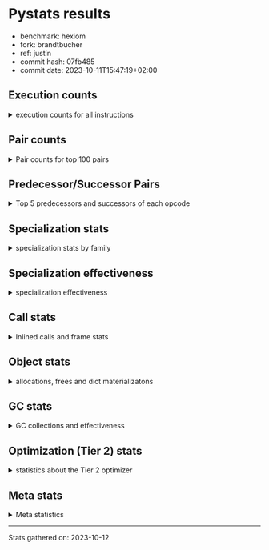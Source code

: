 
# Pystats results

- benchmark: hexiom
- fork: brandtbucher
- ref: justin
- commit hash: 07fb485
- commit date: 2023-10-11T15:47:19+02:00

## Execution counts

<details>
<summary> execution counts for all instructions </summary>

|Name | Count | Self | Cumulative | Miss ratio | 
|---|---:|---:|---:|---:|
| LOAD_FAST | 73,226,520 | 13.4% | 13.4% |  |
| RESUME_CHECK | 45,332,640 | 8.3% | 21.7% |  |
| ENTER_EXECUTOR | 42,022,160 | 7.7% | 29.4% |  |
| LOAD_CONST | 36,967,800 | 6.8% | 36.2% |  |
| POP_TOP | 29,500,260 | 5.4% | 41.6% |  |
| INTERPRETER_EXIT | 28,724,520 | 5.3% | 46.9% |  |
| YIELD_VALUE | 27,287,340 | 5.0% | 51.9% |  |
| BINARY_SUBSCR_LIST_INT | 26,242,560 | 4.8% | 56.7% |  |
| STORE_FAST | 24,332,760 | 4.5% | 61.2% |  |
| LOAD_ATTR_INSTANCE_VALUE | 24,322,560 | 4.5% | 65.6% |  |
| COMPARE_OP_INT | 18,288,000 | 3.4% | 69.0% |  |
| RETURN_VALUE | 14,715,000 | 2.7% | 71.7% |  |
| POP_JUMP_IF_FALSE | 13,254,780 | 2.4% | 74.1% |  |
| LOAD_FAST_LOAD_FAST | 12,612,540 | 2.3% | 76.4% |  |
| POP_JUMP_IF_TRUE | 11,669,760 | 2.1% | 78.6% |  |
| CALL_PY_EXACT_ARGS | 10,193,340 | 1.9% | 80.4% |  |
| LOAD_ATTR_METHOD_WITH_VALUES | 8,919,360 | 1.6% | 82.1% |  |
| LOAD_GLOBAL_BUILTIN | 8,826,300 | 1.6% | 83.7% |  |
| TO_BOOL_BOOL | 7,501,440 | 1.4% | 85.1% |  |
| CALL_LEN | 7,073,280 | 1.3% | 86.4% |  |
| BINARY_SUBSCR_GETITEM | 6,934,080 | 1.3% | 87.6% |  |
| BINARY_OP_ADD_INT | 6,763,200 | 1.2% | 88.9% |  |
| LOAD_GLOBAL_MODULE | 6,653,260 | 1.2% | 90.1% |  |
| JUMP_FORWARD | 6,238,080 | 1.1% | 91.3% |  |
| GET_ITER | 4,988,280 | 0.9% | 92.2% |  |
| FOR_ITER_LIST | 4,535,880 | 0.8% | 93.0% | 0.1% |
| LOAD_DEREF | 4,442,100 | 0.8% | 93.8% |  |
| CONTAINS_OP | 4,204,800 | 0.8% | 94.6% |  |
| RETURN_CONST | 3,731,580 | 0.7% | 95.3% |  |
| SWAP | 3,044,160 | 0.6% | 95.8% |  |
| COPY | 2,453,760 | 0.4% | 96.3% |  |
| CALL_BUILTIN_CLASS | 2,076,540 | 0.4% | 96.7% |  |
| FOR_ITER_RANGE | 1,983,020 | 0.4% | 97.0% | 0.2% |
| RETURN_GENERATOR | 1,436,220 | 0.3% | 97.3% |  |
| COPY_FREE_VARS | 1,436,220 | 0.3% | 97.5% |  |
| CALL_BUILTIN_FAST_WITH_KEYWORDS | 1,436,160 | 0.3% | 97.8% |  |
| STORE_SUBSCR_LIST_INT | 1,406,400 | 0.3% | 98.1% |  |
| BINARY_OP_SUBTRACT_INT | 1,226,880 | 0.2% | 98.3% |  |
| BUILD_TUPLE | 1,008,000 | 0.2% | 98.5% |  |
| MAKE_FUNCTION | 924,540 | 0.2% | 98.6% |  |
| SET_FUNCTION_ATTRIBUTE | 924,480 | 0.2% | 98.8% |  |
| BUILD_LIST | 729,660 | 0.1% | 99.0% |  |
| STORE_ATTR_INSTANCE_VALUE | 708,480 | 0.1% | 99.1% |  |
| LOAD_ATTR_METHOD_NO_DICT | 689,760 | 0.1% | 99.2% |  |
| POP_JUMP_IF_NOT_NONE | 523,200 | 0.1% | 99.3% |  |
| CALL_LIST_APPEND | 448,320 | 0.1% | 99.4% |  |
| BINARY_SLICE | 425,280 | 0.1% | 99.5% |  |
| CALL_METHOD_DESCRIPTOR_O | 349,500 | 0.1% | 99.5% |  |
| EXTENDED_ARG | 247,680 | 0.0% | 99.6% |  |
| EXIT_INIT_CHECK | 235,200 | 0.0% | 99.6% |  |
| CALL_ALLOC_AND_ENTER_INIT | 235,200 | 0.0% | 99.7% |  |
| STORE_DEREF | 207,360 | 0.0% | 99.7% |  |
| MAKE_CELL | 207,360 | 0.0% | 99.7% |  |
| BINARY_SUBSCR_TUPLE_INT | 191,040 | 0.0% | 99.8% |  |
| LOAD_ATTR_CLASS | 188,220 | 0.0% | 99.8% |  |
| LOAD_FAST_AND_CLEAR | 156,480 | 0.0% | 99.8% |  |
| LIST_APPEND | 156,480 | 0.0% | 99.9% |  |
| STORE_FAST_LOAD_FAST | 155,760 | 0.0% | 99.9% |  |
| CALL_PY_WITH_DEFAULTS | 154,560 | 0.0% | 99.9% |  |
| UNPACK_SEQUENCE_TWO_TUPLE | 107,580 | 0.0% | 99.9% |  |
| STORE_FAST_STORE_FAST | 107,580 | 0.0% | 100.0% |  |
| NOP | 85,500 | 0.0% | 100.0% |  |
| CALL_KW | 28,800 | 0.0% | 100.0% |  |
| BINARY_OP | 22,320 | 0.0% | 100.0% |  |
| STORE_SUBSCR_DICT | 18,240 | 0.0% | 100.0% |  |
| COMPARE_OP_STR | 15,420 | 0.0% | 100.0% |  |
| BINARY_SUBSCR_STR_INT | 15,360 | 0.0% | 100.0% |  |
| CALL | 15,040 | 0.0% | 100.0% |  |
| CALL_STR_1 | 11,520 | 0.0% | 100.0% |  |
| BINARY_SUBSCR_DICT | 5,820 | 0.0% | 100.0% |  |
| BINARY_OP_MULTIPLY_INT | 5,760 | 0.0% | 100.0% |  |
| CALL_METHOD_DESCRIPTOR_FAST | 1,320 | 0.0% | 100.0% |  |
| CALL_METHOD_DESCRIPTOR_FAST_WITH_KEYWORDS | 1,020 | 0.0% | 100.0% |  |
| LOAD_ATTR_METHOD_LAZY_DICT | 960 | 0.0% | 100.0% |  |
| CALL_METHOD_DESCRIPTOR_NOARGS | 960 | 0.0% | 100.0% |  |
| BUILD_MAP | 960 | 0.0% | 100.0% |  |
| PUSH_NULL | 420 | 0.0% | 100.0% |  |
| LOAD_ATTR_MODULE | 280 | 0.0% | 100.0% |  |
| JUMP_BACKWARD | 260 | 0.0% | 100.0% |  |
| LOAD_ATTR | 200 | 0.0% | 100.0% |  |
| LOAD_GLOBAL | 180 | 0.0% | 100.0% |  |
| CALL_FUNCTION_EX | 120 | 0.0% | 100.0% |  |
| LOAD_FAST_CHECK | 60 | 0.0% | 100.0% |  |
| LIST_EXTEND | 60 | 0.0% | 100.0% |  |
| CALL_INTRINSIC_1 | 60 | 0.0% | 100.0% |  |
| BINARY_OP_SUBTRACT_FLOAT | 60 | 0.0% | 100.0% |  |
| UNPACK_SEQUENCE | 20 | 0.0% | 100.0% |  |
| COMPARE_OP | 20 | 0.0% | 100.0% |  |
| BINARY_SUBSCR | 20 | 0.0% | 100.0% |  |


</details>

## Pair counts

<details>
<summary> Pair counts for top 100 pairs </summary>

|Pair | Count | Self | Cumulative | 
|---|---:|---:|---:|
| POP_TOP ENTER_EXECUTOR | 27,317,820 | 5.0% | 5.0% |
| CACHE RESUME_CHECK | 27,288,300 | 5.0% | 10.0% |
| YIELD_VALUE INTERPRETER_EXIT | 27,287,340 | 5.0% | 15.0% |
| RESUME_CHECK POP_TOP | 27,287,340 | 5.0% | 20.0% |
| LOAD_FAST LOAD_ATTR_INSTANCE_VALUE | 20,903,040 | 3.8% | 23.9% |
| ENTER_EXECUTOR YIELD_VALUE | 19,772,220 | 3.6% | 27.5% |
| LOAD_ATTR_INSTANCE_VALUE LOAD_FAST | 16,864,320 | 3.1% | 30.6% |
| LOAD_FAST BINARY_SUBSCR_LIST_INT | 16,569,600 | 3.0% | 33.6% |
| STORE_FAST LOAD_FAST | 13,119,540 | 2.4% | 36.0% |
| RESUME_CHECK LOAD_FAST | 10,404,540 | 1.9% | 37.9% |
| CALL_PY_EXACT_ARGS RESUME_CHECK | 9,077,760 | 1.7% | 39.6% |
| COMPARE_OP_INT POP_JUMP_IF_TRUE | 8,460,480 | 1.6% | 41.1% |
| BINARY_SUBSCR_LIST_INT RETURN_VALUE | 8,448,000 | 1.5% | 42.7% |
| LOAD_CONST COMPARE_OP_INT | 8,333,760 | 1.5% | 44.2% |
| LOAD_GLOBAL_BUILTIN LOAD_FAST | 7,943,100 | 1.5% | 45.7% |
| LOAD_FAST LOAD_ATTR_METHOD_WITH_VALUES | 7,928,640 | 1.5% | 47.1% |
| CALL_LEN LOAD_CONST | 6,942,720 | 1.3% | 48.4% |
| BINARY_SUBSCR_GETITEM RESUME_CHECK | 6,934,080 | 1.3% | 49.7% |
| LOAD_FAST LOAD_CONST | 6,698,880 | 1.2% | 50.9% |
| LOAD_ATTR_METHOD_WITH_VALUES LOAD_FAST | 6,698,880 | 1.2% | 52.1% |
| LOAD_FAST CALL_PY_EXACT_ARGS | 6,656,640 | 1.2% | 53.4% |
| LOAD_CONST BINARY_OP_ADD_INT | 6,622,080 | 1.2% | 54.6% |
| BINARY_OP_ADD_INT STORE_FAST | 6,609,600 | 1.2% | 55.8% |
| LOAD_CONST JUMP_FORWARD | 6,142,080 | 1.1% | 56.9% |
| JUMP_FORWARD YIELD_VALUE | 6,142,080 | 1.1% | 58.0% |
| ENTER_EXECUTOR LOAD_CONST | 6,082,560 | 1.1% | 59.1% |
| LOAD_CONST BINARY_SUBSCR_LIST_INT | 5,664,000 | 1.0% | 60.2% |
| RETURN_VALUE TO_BOOL_BOOL | 5,515,200 | 1.0% | 61.2% |
| LOAD_GLOBAL_MODULE COMPARE_OP_INT | 5,488,320 | 1.0% | 62.2% |
| RETURN_VALUE LOAD_CONST | 5,403,840 | 1.0% | 63.2% |
| TO_BOOL_BOOL POP_JUMP_IF_FALSE | 5,286,720 | 1.0% | 64.2% |
| POP_JUMP_IF_TRUE ENTER_EXECUTOR | 5,200,320 | 1.0% | 65.1% |
| RESUME_CHECK LOAD_GLOBAL_BUILTIN | 5,136,000 | 0.9% | 66.1% |
| COMPARE_OP_INT RETURN_VALUE | 5,084,160 | 0.9% | 67.0% |
| BINARY_SUBSCR_LIST_INT CALL_LEN | 5,084,160 | 0.9% | 67.9% |
| STORE_FAST ENTER_EXECUTOR | 4,966,060 | 0.9% | 68.8% |
| COMPARE_OP_INT POP_JUMP_IF_FALSE | 4,743,360 | 0.9% | 69.7% |
| LOAD_CONST STORE_FAST | 4,732,800 | 0.9% | 70.6% |
| FOR_ITER_LIST STORE_FAST | 4,282,480 | 0.8% | 71.4% |
| BINARY_SUBSCR_LIST_INT LOAD_GLOBAL_MODULE | 4,231,680 | 0.8% | 72.1% |
| POP_JUMP_IF_TRUE LOAD_FAST | 3,904,320 | 0.7% | 72.8% |
| ENTER_EXECUTOR BINARY_SUBSCR_GETITEM | 3,694,080 | 0.7% | 73.5% |
| POP_JUMP_IF_FALSE LOAD_FAST | 3,532,860 | 0.6% | 74.2% |
| POP_JUMP_IF_FALSE LOAD_CONST | 3,334,080 | 0.6% | 74.8% |
| LOAD_FAST_LOAD_FAST BINARY_SUBSCR_GETITEM | 3,222,720 | 0.6% | 75.4% |
| CONTAINS_OP POP_JUMP_IF_FALSE | 3,222,720 | 0.6% | 76.0% |
| ENTER_EXECUTOR LOAD_FAST | 2,953,920 | 0.5% | 76.5% |
| BINARY_SUBSCR_LIST_INT LOAD_CONST | 2,678,400 | 0.5% | 77.0% |
| LOAD_FAST_LOAD_FAST COMPARE_OP_INT | 2,562,240 | 0.5% | 77.5% |
| POP_JUMP_IF_FALSE LOAD_FAST_LOAD_FAST | 2,494,080 | 0.5% | 77.9% |
| LOAD_FAST CONTAINS_OP | 2,379,840 | 0.4% | 78.4% |
| LOAD_DEREF LOAD_FAST | 2,379,840 | 0.4% | 78.8% |
| TO_BOOL_BOOL POP_JUMP_IF_TRUE | 2,214,720 | 0.4% | 79.2% |
| BINARY_SUBSCR_LIST_INT STORE_FAST | 2,001,600 | 0.4% | 79.6% |
| LOAD_ATTR_INSTANCE_VALUE STORE_FAST | 1,991,040 | 0.4% | 79.9% |
| CALL_BUILTIN_CLASS GET_ITER | 1,978,560 | 0.4% | 80.3% |
| RESUME_CHECK LOAD_FAST_LOAD_FAST | 1,976,640 | 0.4% | 80.7% |
| STORE_FAST LOAD_CONST | 1,970,940 | 0.4% | 81.0% |
| LOAD_FAST_LOAD_FAST CALL_PY_EXACT_ARGS | 1,962,240 | 0.4% | 81.4% |
| ENTER_EXECUTOR ENTER_EXECUTOR | 1,911,360 | 0.4% | 81.7% |
| GET_ITER FOR_ITER_RANGE | 1,870,620 | 0.3% | 82.1% |
| LOAD_ATTR_METHOD_WITH_VALUES LOAD_FAST_LOAD_FAST | 1,853,760 | 0.3% | 82.4% |
| GET_ITER FOR_ITER_LIST | 1,829,280 | 0.3% | 82.8% |
| LOAD_FAST GET_ITER | 1,827,900 | 0.3% | 83.1% |
| LOAD_DEREF BINARY_SUBSCR_LIST_INT | 1,823,040 | 0.3% | 83.4% |
| ENTER_EXECUTOR LOAD_FAST_LOAD_FAST | 1,784,640 | 0.3% | 83.8% |
| RETURN_CONST TO_BOOL_BOOL | 1,782,720 | 0.3% | 84.1% |
| LOAD_FAST_LOAD_FAST LOAD_ATTR_INSTANCE_VALUE | 1,779,840 | 0.3% | 84.4% |
| POP_JUMP_IF_FALSE ENTER_EXECUTOR | 1,746,240 | 0.3% | 84.7% |
| BINARY_SUBSCR_LIST_INT CONTAINS_OP | 1,739,520 | 0.3% | 85.0% |
| FOR_ITER_RANGE STORE_FAST | 1,667,660 | 0.3% | 85.3% |
| LOAD_ATTR_INSTANCE_VALUE LOAD_DEREF | 1,643,520 | 0.3% | 85.7% |
| LOAD_FAST COMPARE_OP_INT | 1,584,000 | 0.3% | 85.9% |
| RETURN_VALUE LOAD_ATTR_INSTANCE_VALUE | 1,518,720 | 0.3% | 86.2% |
| LOAD_FAST LOAD_GLOBAL_MODULE | 1,500,480 | 0.3% | 86.5% |
| ENTER_EXECUTOR RETURN_CONST | 1,443,860 | 0.3% | 86.8% |
| ENTER_EXECUTOR LOAD_GLOBAL_BUILTIN | 1,440,000 | 0.3% | 87.0% |
| POP_JUMP_IF_FALSE RETURN_CONST | 1,438,080 | 0.3% | 87.3% |
| RETURN_CONST INTERPRETER_EXIT | 1,437,180 | 0.3% | 87.6% |
| BINARY_SUBSCR_LIST_INT LOAD_FAST | 1,437,120 | 0.3% | 87.8% |
| POP_TOP RESUME_CHECK | 1,436,220 | 0.3% | 88.1% |
| LOAD_FAST FOR_ITER_LIST | 1,436,220 | 0.3% | 88.3% |
| CACHE POP_TOP | 1,436,220 | 0.3% | 88.6% |
| STORE_FAST LOAD_DEREF | 1,436,160 | 0.3% | 88.9% |
| RETURN_GENERATOR CALL_BUILTIN_FAST_WITH_KEYWORDS | 1,436,160 | 0.3% | 89.1% |
| COPY_FREE_VARS RETURN_GENERATOR | 1,436,160 | 0.3% | 89.4% |
| CALL_BUILTIN_FAST_WITH_KEYWORDS STORE_FAST | 1,436,160 | 0.3% | 89.7% |
| STORE_FAST LOAD_FAST_LOAD_FAST | 1,427,580 | 0.3% | 89.9% |
| RETURN_VALUE CALL_LEN | 1,398,720 | 0.3% | 90.2% |
| LOAD_CONST YIELD_VALUE | 1,372,800 | 0.3% | 90.4% |
| LOAD_ATTR_INSTANCE_VALUE CALL_BUILTIN_CLASS | 1,332,480 | 0.2% | 90.7% |
| SWAP SWAP | 1,226,880 | 0.2% | 90.9% |
| SWAP STORE_SUBSCR_LIST_INT | 1,226,880 | 0.2% | 91.1% |
| COPY COPY | 1,226,880 | 0.2% | 91.3% |
| COPY BINARY_SUBSCR_LIST_INT | 1,226,880 | 0.2% | 91.6% |
| LOAD_CONST BINARY_OP_SUBTRACT_INT | 1,224,960 | 0.2% | 91.8% |
| BINARY_OP_SUBTRACT_INT SWAP | 1,214,400 | 0.2% | 92.0% |
| POP_JUMP_IF_TRUE LOAD_FAST_LOAD_FAST | 1,176,000 | 0.2% | 92.2% |
| LOAD_ATTR_INSTANCE_VALUE GET_ITER | 1,132,800 | 0.2% | 92.4% |
| ENTER_EXECUTOR FOR_ITER_LIST | 1,016,880 | 0.2% | 92.6% |


</details>

## Predecessor/Successor Pairs

<details>
<summary> Top 5 predecessors and successors of each opcode </summary>

### BINARY_SLICE

<details>
<summary> Successors and predecessors for BINARY_SLICE </summary>

|Predecessors | Count | Percentage | 
|---|---:|---:|
| LOAD_CONST | 423,360 | 99.5% |
| BINARY_OP_ADD_INT | 1,920 | 0.5% |

|Successors | Count | Percentage | 
|---|---:|---:|
| STORE_FAST | 317,760 | 74.7% |
| LIST_APPEND | 107,520 | 25.3% |


</details>

### CACHE

<details>
<summary> Successors and predecessors for CACHE </summary>

|Predecessors | Count | Percentage | 
|---|---:|---:|

|Successors | Count | Percentage | 
|---|---:|---:|
| RESUME_CHECK | 27,288,300 | 95.0% |
| POP_TOP | 1,436,220 | 5.0% |


</details>

### BINARY_SUBSCR

<details>
<summary> Successors and predecessors for BINARY_SUBSCR </summary>

|Predecessors | Count | Percentage | 
|---|---:|---:|
| LOAD_FAST | 20 | 100.0% |

|Successors | Count | Percentage | 
|---|---:|---:|
| BINARY_SUBSCR_DICT | 20 | 100.0% |


</details>

### EXIT_INIT_CHECK

<details>
<summary> Successors and predecessors for EXIT_INIT_CHECK </summary>

|Predecessors | Count | Percentage | 
|---|---:|---:|
| RETURN_CONST | 235,200 | 100.0% |

|Successors | Count | Percentage | 
|---|---:|---:|
| RETURN_VALUE | 235,200 | 100.0% |


</details>

### GET_ITER

<details>
<summary> Successors and predecessors for GET_ITER </summary>

|Predecessors | Count | Percentage | 
|---|---:|---:|
| CALL_BUILTIN_CLASS | 1,978,560 | 39.7% |
| LOAD_FAST | 1,827,900 | 36.6% |
| LOAD_ATTR_INSTANCE_VALUE | 1,132,800 | 22.7% |
| RETURN_VALUE | 47,040 | 0.9% |
| CALL_METHOD_DESCRIPTOR_FAST_WITH_KEYWORDS | 1,020 | 0.0% |

|Successors | Count | Percentage | 
|---|---:|---:|
| FOR_ITER_RANGE | 1,870,620 | 37.5% |
| FOR_ITER_LIST | 1,829,280 | 36.7% |
| CALL_PY_EXACT_ARGS | 924,520 | 18.5% |
| EXTENDED_ARG | 207,360 | 4.2% |
| LOAD_FAST_AND_CLEAR | 156,480 | 3.1% |


</details>

### INTERPRETER_EXIT

<details>
<summary> Successors and predecessors for INTERPRETER_EXIT </summary>

|Predecessors | Count | Percentage | 
|---|---:|---:|
| YIELD_VALUE | 27,287,340 | 95.0% |
| RETURN_CONST | 1,437,180 | 5.0% |

|Successors | Count | Percentage | 
|---|---:|---:|


</details>

### MAKE_FUNCTION

<details>
<summary> Successors and predecessors for MAKE_FUNCTION </summary>

|Predecessors | Count | Percentage | 
|---|---:|---:|
| LOAD_CONST | 924,540 | 100.0% |

|Successors | Count | Percentage | 
|---|---:|---:|
| SET_FUNCTION_ATTRIBUTE | 924,480 | 100.0% |
| LOAD_FAST_CHECK | 60 | 0.0% |


</details>

### NOP

<details>
<summary> Successors and predecessors for NOP </summary>

|Predecessors | Count | Percentage | 
|---|---:|---:|
| POP_JUMP_IF_FALSE | 85,440 | 99.9% |
| POP_TOP | 60 | 0.1% |

|Successors | Count | Percentage | 
|---|---:|---:|
| LOAD_GLOBAL_MODULE | 85,440 | 99.9% |
| LOAD_DEREF | 60 | 0.1% |


</details>

### POP_TOP

<details>
<summary> Successors and predecessors for POP_TOP </summary>

|Predecessors | Count | Percentage | 
|---|---:|---:|
| RESUME_CHECK | 27,287,340 | 92.5% |
| CACHE | 1,436,220 | 4.9% |
| CALL_METHOD_DESCRIPTOR_O | 349,440 | 1.2% |
| RETURN_CONST | 276,480 | 0.9% |
| SWAP | 121,920 | 0.4% |

|Successors | Count | Percentage | 
|---|---:|---:|
| ENTER_EXECUTOR | 27,317,820 | 92.6% |
| RESUME_CHECK | 1,436,220 | 4.9% |
| RETURN_CONST | 456,960 | 1.5% |
| RETURN_VALUE | 121,920 | 0.4% |
| LOAD_GLOBAL_MODULE | 109,440 | 0.4% |


</details>

### PUSH_NULL

<details>
<summary> Successors and predecessors for PUSH_NULL </summary>

|Predecessors | Count | Percentage | 
|---|---:|---:|
| LOAD_ATTR_MODULE | 280 | 66.7% |
| LOAD_DEREF | 120 | 28.6% |
| LOAD_ATTR | 20 | 4.8% |

|Successors | Count | Percentage | 
|---|---:|---:|
| CALL | 300 | 71.4% |
| LOAD_FAST | 120 | 28.6% |


</details>

### RETURN_GENERATOR

<details>
<summary> Successors and predecessors for RETURN_GENERATOR </summary>

|Predecessors | Count | Percentage | 
|---|---:|---:|
| COPY_FREE_VARS | 1,436,160 | 100.0% |
| CALL_PY_EXACT_ARGS | 60 | 0.0% |

|Successors | Count | Percentage | 
|---|---:|---:|
| CALL_BUILTIN_FAST_WITH_KEYWORDS | 1,436,160 | 100.0% |
| CALL_METHOD_DESCRIPTOR_O | 40 | 0.0% |
| CALL | 20 | 0.0% |


</details>

### RETURN_VALUE

<details>
<summary> Successors and predecessors for RETURN_VALUE </summary>

|Predecessors | Count | Percentage | 
|---|---:|---:|
| BINARY_SUBSCR_LIST_INT | 8,448,000 | 57.4% |
| COMPARE_OP_INT | 5,084,160 | 34.6% |
| LOAD_FAST | 584,700 | 4.0% |
| EXIT_INIT_CHECK | 235,200 | 1.6% |
| RETURN_VALUE | 156,540 | 1.1% |

|Successors | Count | Percentage | 
|---|---:|---:|
| TO_BOOL_BOOL | 5,515,200 | 37.5% |
| LOAD_CONST | 5,403,840 | 36.7% |
| LOAD_ATTR_INSTANCE_VALUE | 1,518,720 | 10.3% |
| CALL_LEN | 1,398,720 | 9.5% |
| STORE_FAST | 481,920 | 3.3% |


</details>

### BINARY_OP

<details>
<summary> Successors and predecessors for BINARY_OP </summary>

|Predecessors | Count | Percentage | 
|---|---:|---:|
| LOAD_FAST | 19,220 | 86.1% |
| BUILD_LIST | 1,920 | 8.6% |
| BINARY_OP_SUBTRACT_INT | 960 | 4.3% |
| BINARY_OP | 220 | 1.0% |

|Successors | Count | Percentage | 
|---|---:|---:|
| LOAD_CONST | 20,160 | 90.3% |
| STORE_FAST | 960 | 4.3% |
| LOAD_FAST | 960 | 4.3% |
| BINARY_OP | 220 | 1.0% |
| BINARY_OP_SUBTRACT_FLOAT | 20 | 0.1% |


</details>

### BUILD_LIST

<details>
<summary> Successors and predecessors for BUILD_LIST </summary>

|Predecessors | Count | Percentage | 
|---|---:|---:|
| LOAD_FAST | 362,940 | 49.7% |
| STORE_FAST | 205,440 | 28.2% |
| SWAP | 156,480 | 21.4% |
| LOAD_FAST_LOAD_FAST | 1,920 | 0.3% |
| LOAD_CONST | 1,920 | 0.3% |

|Successors | Count | Percentage | 
|---|---:|---:|
| STORE_FAST | 410,880 | 56.3% |
| LOAD_FAST | 157,440 | 21.6% |
| SWAP | 156,480 | 21.4% |
| CALL_ALLOC_AND_ENTER_INIT | 1,920 | 0.3% |
| BINARY_OP | 1,920 | 0.3% |


</details>

### BUILD_MAP

<details>
<summary> Successors and predecessors for BUILD_MAP </summary>

|Predecessors | Count | Percentage | 
|---|---:|---:|
| STORE_ATTR_INSTANCE_VALUE | 960 | 100.0% |

|Successors | Count | Percentage | 
|---|---:|---:|
| LOAD_FAST | 960 | 100.0% |


</details>

### BUILD_TUPLE

<details>
<summary> Successors and predecessors for BUILD_TUPLE </summary>

|Predecessors | Count | Percentage | 
|---|---:|---:|
| LOAD_FAST | 924,480 | 91.7% |
| LOAD_FAST_LOAD_FAST | 55,680 | 5.5% |
| LOAD_GLOBAL_MODULE | 27,840 | 2.8% |

|Successors | Count | Percentage | 
|---|---:|---:|
| LOAD_CONST | 924,480 | 91.7% |
| LIST_APPEND | 47,040 | 4.7% |
| CALL_LIST_APPEND | 27,840 | 2.8% |
| STORE_FAST | 6,720 | 0.7% |
| CALL_PY_EXACT_ARGS | 960 | 0.1% |


</details>

### CALL

<details>
<summary> Successors and predecessors for CALL </summary>

|Predecessors | Count | Percentage | 
|---|---:|---:|
| LOAD_FAST | 6,740 | 44.8% |
| ENTER_EXECUTOR | 5,700 | 37.9% |
| LOAD_ATTR_INSTANCE_VALUE | 960 | 6.4% |
| BINARY_SUBSCR_LIST_INT | 960 | 6.4% |
| PUSH_NULL | 300 | 2.0% |

|Successors | Count | Percentage | 
|---|---:|---:|
| STORE_FAST | 14,520 | 96.5% |
| CALL | 280 | 1.9% |
| POP_TOP | 60 | 0.4% |
| LOAD_FAST | 60 | 0.4% |
| CALL_METHOD_DESCRIPTOR_FAST | 40 | 0.3% |


</details>

### CALL_FUNCTION_EX

<details>
<summary> Successors and predecessors for CALL_FUNCTION_EX </summary>

|Predecessors | Count | Percentage | 
|---|---:|---:|
| LOAD_FAST | 60 | 50.0% |
| CALL_INTRINSIC_1 | 60 | 50.0% |

|Successors | Count | Percentage | 
|---|---:|---:|
| RESUME_CHECK | 60 | 50.0% |
| COPY_FREE_VARS | 60 | 50.0% |


</details>

### CALL_INTRINSIC_1

<details>
<summary> Successors and predecessors for CALL_INTRINSIC_1 </summary>

|Predecessors | Count | Percentage | 
|---|---:|---:|
| LIST_EXTEND | 60 | 100.0% |

|Successors | Count | Percentage | 
|---|---:|---:|
| CALL_FUNCTION_EX | 60 | 100.0% |


</details>

### CALL_KW

<details>
<summary> Successors and predecessors for CALL_KW </summary>

|Predecessors | Count | Percentage | 
|---|---:|---:|
| LOAD_CONST | 25,920 | 90.0% |
| ENTER_EXECUTOR | 2,880 | 10.0% |

|Successors | Count | Percentage | 
|---|---:|---:|
| POP_TOP | 27,840 | 96.7% |
| RESUME_CHECK | 960 | 3.3% |


</details>

### COMPARE_OP

<details>
<summary> Successors and predecessors for COMPARE_OP </summary>

|Predecessors | Count | Percentage | 
|---|---:|---:|
| LOAD_FAST_LOAD_FAST | 20 | 100.0% |

|Successors | Count | Percentage | 
|---|---:|---:|
| COMPARE_OP_STR | 20 | 100.0% |


</details>

### CONTAINS_OP

<details>
<summary> Successors and predecessors for CONTAINS_OP </summary>

|Predecessors | Count | Percentage | 
|---|---:|---:|
| LOAD_FAST | 2,379,840 | 56.6% |
| BINARY_SUBSCR_LIST_INT | 1,739,520 | 41.4% |
| RETURN_VALUE | 84,480 | 2.0% |
| LOAD_ATTR_INSTANCE_VALUE | 960 | 0.0% |

|Successors | Count | Percentage | 
|---|---:|---:|
| POP_JUMP_IF_FALSE | 3,222,720 | 76.6% |
| POP_JUMP_IF_TRUE | 981,120 | 23.3% |
| RETURN_VALUE | 960 | 0.0% |


</details>

### COPY

<details>
<summary> Successors and predecessors for COPY </summary>

|Predecessors | Count | Percentage | 
|---|---:|---:|
| COPY | 1,226,880 | 50.0% |
| LOAD_FAST_LOAD_FAST | 967,680 | 39.4% |
| BINARY_SUBSCR_LIST_INT | 259,200 | 10.6% |

|Successors | Count | Percentage | 
|---|---:|---:|
| COPY | 1,226,880 | 50.0% |
| BINARY_SUBSCR_LIST_INT | 1,226,880 | 50.0% |


</details>

### COPY_FREE_VARS

<details>
<summary> Successors and predecessors for COPY_FREE_VARS </summary>

|Predecessors | Count | Percentage | 
|---|---:|---:|
| CALL_PY_EXACT_ARGS | 924,480 | 64.4% |
| ENTER_EXECUTOR | 511,680 | 35.6% |
| CALL_FUNCTION_EX | 60 | 0.0% |

|Successors | Count | Percentage | 
|---|---:|---:|
| RETURN_GENERATOR | 1,436,160 | 100.0% |
| RESUME_CHECK | 60 | 0.0% |


</details>

### ENTER_EXECUTOR

<details>
<summary> Successors and predecessors for ENTER_EXECUTOR </summary>

|Predecessors | Count | Percentage | 
|---|---:|---:|
| POP_TOP | 27,317,820 | 65.0% |
| POP_JUMP_IF_TRUE | 5,200,320 | 12.4% |
| STORE_FAST | 4,966,060 | 11.8% |
| ENTER_EXECUTOR | 1,911,360 | 4.5% |
| POP_JUMP_IF_FALSE | 1,746,240 | 4.2% |

|Successors | Count | Percentage | 
|---|---:|---:|
| YIELD_VALUE | 19,772,220 | 47.1% |
| LOAD_CONST | 6,082,560 | 14.5% |
| BINARY_SUBSCR_GETITEM | 3,694,080 | 8.8% |
| LOAD_FAST | 2,953,920 | 7.0% |
| ENTER_EXECUTOR | 1,911,360 | 4.5% |


</details>

### EXTENDED_ARG

<details>
<summary> Successors and predecessors for EXTENDED_ARG </summary>

|Predecessors | Count | Percentage | 
|---|---:|---:|
| GET_ITER | 207,360 | 83.7% |
| ENTER_EXECUTOR | 40,320 | 16.3% |

|Successors | Count | Percentage | 
|---|---:|---:|
| FOR_ITER_LIST | 205,200 | 82.8% |
| ENTER_EXECUTOR | 40,320 | 16.3% |
| FOR_ITER_RANGE | 2,160 | 0.9% |


</details>

### JUMP_BACKWARD

<details>
<summary> Successors and predecessors for JUMP_BACKWARD </summary>

|Predecessors | Count | Percentage | 
|---|---:|---:|
| POP_TOP | 240 | 92.3% |
| STORE_FAST | 20 | 7.7% |

|Successors | Count | Percentage | 
|---|---:|---:|
| FOR_ITER_LIST | 220 | 84.6% |
| ENTER_EXECUTOR | 40 | 15.4% |


</details>

### JUMP_FORWARD

<details>
<summary> Successors and predecessors for JUMP_FORWARD </summary>

|Predecessors | Count | Percentage | 
|---|---:|---:|
| LOAD_CONST | 6,142,080 | 98.5% |
| STORE_FAST | 79,680 | 1.3% |
| CALL_STR_1 | 11,520 | 0.2% |
| CALL_BUILTIN_CLASS | 3,840 | 0.1% |
| POP_JUMP_IF_FALSE | 960 | 0.0% |

|Successors | Count | Percentage | 
|---|---:|---:|
| YIELD_VALUE | 6,142,080 | 98.5% |
| LOAD_FAST | 60,480 | 1.0% |
| LOAD_GLOBAL_BUILTIN | 18,240 | 0.3% |
| STORE_FAST | 15,360 | 0.2% |
| LOAD_GLOBAL_MODULE | 960 | 0.0% |


</details>

### LIST_APPEND

<details>
<summary> Successors and predecessors for LIST_APPEND </summary>

|Predecessors | Count | Percentage | 
|---|---:|---:|
| BINARY_SLICE | 107,520 | 68.7% |
| BUILD_TUPLE | 47,040 | 30.1% |
| CALL_METHOD_DESCRIPTOR_FAST | 960 | 0.6% |
| BUILD_LIST | 960 | 0.6% |

|Successors | Count | Percentage | 
|---|---:|---:|
| ENTER_EXECUTOR | 156,480 | 100.0% |


</details>

### LIST_EXTEND

<details>
<summary> Successors and predecessors for LIST_EXTEND </summary>

|Predecessors | Count | Percentage | 
|---|---:|---:|
| LOAD_DEREF | 60 | 100.0% |

|Successors | Count | Percentage | 
|---|---:|---:|
| CALL_INTRINSIC_1 | 60 | 100.0% |


</details>

### LOAD_ATTR

<details>
<summary> Successors and predecessors for LOAD_ATTR </summary>

|Predecessors | Count | Percentage | 
|---|---:|---:|
| LOAD_GLOBAL_MODULE | 100 | 50.0% |
| LOAD_FAST | 40 | 20.0% |
| LOAD_GLOBAL | 20 | 10.0% |
| LOAD_FAST_CHECK | 20 | 10.0% |
| LOAD_CONST | 20 | 10.0% |

|Successors | Count | Percentage | 
|---|---:|---:|
| LOAD_ATTR_MODULE | 80 | 40.0% |
| LOAD_ATTR_METHOD_NO_DICT | 80 | 40.0% |
| PUSH_NULL | 20 | 10.0% |
| LOAD_ATTR_CLASS | 20 | 10.0% |


</details>

### LOAD_CONST

<details>
<summary> Successors and predecessors for LOAD_CONST </summary>

|Predecessors | Count | Percentage | 
|---|---:|---:|
| CALL_LEN | 6,942,720 | 18.8% |
| LOAD_FAST | 6,698,880 | 18.1% |
| ENTER_EXECUTOR | 6,082,560 | 16.5% |
| RETURN_VALUE | 5,403,840 | 14.6% |
| POP_JUMP_IF_FALSE | 3,334,080 | 9.0% |

|Successors | Count | Percentage | 
|---|---:|---:|
| COMPARE_OP_INT | 8,333,760 | 22.5% |
| BINARY_OP_ADD_INT | 6,622,080 | 17.9% |
| JUMP_FORWARD | 6,142,080 | 16.6% |
| BINARY_SUBSCR_LIST_INT | 5,664,000 | 15.3% |
| STORE_FAST | 4,732,800 | 12.8% |


</details>

### LOAD_DEREF

<details>
<summary> Successors and predecessors for LOAD_DEREF </summary>

|Predecessors | Count | Percentage | 
|---|---:|---:|
| LOAD_ATTR_INSTANCE_VALUE | 1,643,520 | 37.0% |
| STORE_FAST | 1,436,160 | 32.3% |
| ENTER_EXECUTOR | 936,000 | 21.1% |
| LOAD_ATTR_METHOD_WITH_VALUES | 222,720 | 5.0% |
| LOAD_FAST | 195,840 | 4.4% |

|Successors | Count | Percentage | 
|---|---:|---:|
| LOAD_FAST | 2,379,840 | 53.6% |
| BINARY_SUBSCR_LIST_INT | 1,823,040 | 41.0% |
| CALL_PY_EXACT_ARGS | 239,040 | 5.4% |
| PUSH_NULL | 120 | 0.0% |
| LIST_EXTEND | 60 | 0.0% |


</details>

### LOAD_FAST

<details>
<summary> Successors and predecessors for LOAD_FAST </summary>

|Predecessors | Count | Percentage | 
|---|---:|---:|
| LOAD_ATTR_INSTANCE_VALUE | 16,864,320 | 23.0% |
| STORE_FAST | 13,119,540 | 17.9% |
| RESUME_CHECK | 10,404,540 | 14.2% |
| LOAD_GLOBAL_BUILTIN | 7,943,100 | 10.8% |
| LOAD_ATTR_METHOD_WITH_VALUES | 6,698,880 | 9.1% |

|Successors | Count | Percentage | 
|---|---:|---:|
| LOAD_ATTR_INSTANCE_VALUE | 20,903,040 | 28.5% |
| BINARY_SUBSCR_LIST_INT | 16,569,600 | 22.6% |
| LOAD_ATTR_METHOD_WITH_VALUES | 7,928,640 | 10.8% |
| LOAD_CONST | 6,698,880 | 9.1% |
| CALL_PY_EXACT_ARGS | 6,656,640 | 9.1% |


</details>

### LOAD_FAST_AND_CLEAR

<details>
<summary> Successors and predecessors for LOAD_FAST_AND_CLEAR </summary>

|Predecessors | Count | Percentage | 
|---|---:|---:|
| GET_ITER | 156,480 | 100.0% |

|Successors | Count | Percentage | 
|---|---:|---:|
| SWAP | 156,480 | 100.0% |


</details>

### LOAD_FAST_CHECK

<details>
<summary> Successors and predecessors for LOAD_FAST_CHECK </summary>

|Predecessors | Count | Percentage | 
|---|---:|---:|
| MAKE_FUNCTION | 60 | 100.0% |

|Successors | Count | Percentage | 
|---|---:|---:|
| LOAD_ATTR_METHOD_NO_DICT | 40 | 66.7% |
| LOAD_ATTR | 20 | 33.3% |


</details>

### LOAD_FAST_LOAD_FAST

<details>
<summary> Successors and predecessors for LOAD_FAST_LOAD_FAST </summary>

|Predecessors | Count | Percentage | 
|---|---:|---:|
| POP_JUMP_IF_FALSE | 2,494,080 | 19.8% |
| RESUME_CHECK | 1,976,640 | 15.7% |
| LOAD_ATTR_METHOD_WITH_VALUES | 1,853,760 | 14.7% |
| ENTER_EXECUTOR | 1,784,640 | 14.1% |
| STORE_FAST | 1,427,580 | 11.3% |

|Successors | Count | Percentage | 
|---|---:|---:|
| BINARY_SUBSCR_GETITEM | 3,222,720 | 25.6% |
| COMPARE_OP_INT | 2,562,240 | 20.3% |
| CALL_PY_EXACT_ARGS | 1,962,240 | 15.6% |
| LOAD_ATTR_INSTANCE_VALUE | 1,779,840 | 14.1% |
| COPY | 967,680 | 7.7% |


</details>

### LOAD_GLOBAL

<details>
<summary> Successors and predecessors for LOAD_GLOBAL </summary>

|Predecessors | Count | Percentage | 
|---|---:|---:|
| STORE_FAST | 80 | 44.4% |
| RETURN_VALUE | 40 | 22.2% |
| STORE_FAST_STORE_FAST | 20 | 11.1% |
| RESUME_CHECK | 20 | 11.1% |
| ENTER_EXECUTOR | 20 | 11.1% |

|Successors | Count | Percentage | 
|---|---:|---:|
| LOAD_GLOBAL_MODULE | 140 | 77.8% |
| LOAD_GLOBAL_BUILTIN | 20 | 11.1% |
| LOAD_ATTR | 20 | 11.1% |


</details>

### MAKE_CELL

<details>
<summary> Successors and predecessors for MAKE_CELL </summary>

|Predecessors | Count | Percentage | 
|---|---:|---:|
| CALL_PY_EXACT_ARGS | 191,040 | 92.1% |
| ENTER_EXECUTOR | 14,400 | 6.9% |
| CALL_PY_WITH_DEFAULTS | 1,920 | 0.9% |

|Successors | Count | Percentage | 
|---|---:|---:|
| RESUME_CHECK | 207,360 | 100.0% |


</details>

### POP_JUMP_IF_FALSE

<details>
<summary> Successors and predecessors for POP_JUMP_IF_FALSE </summary>

|Predecessors | Count | Percentage | 
|---|---:|---:|
| TO_BOOL_BOOL | 5,286,720 | 39.9% |
| COMPARE_OP_INT | 4,743,360 | 35.8% |
| CONTAINS_OP | 3,222,720 | 24.3% |
| COMPARE_OP_STR | 1,980 | 0.0% |

|Successors | Count | Percentage | 
|---|---:|---:|
| LOAD_FAST | 3,532,860 | 26.7% |
| LOAD_CONST | 3,334,080 | 25.2% |
| LOAD_FAST_LOAD_FAST | 2,494,080 | 18.8% |
| ENTER_EXECUTOR | 1,746,240 | 13.2% |
| RETURN_CONST | 1,438,080 | 10.8% |


</details>

### POP_JUMP_IF_NOT_NONE

<details>
<summary> Successors and predecessors for POP_JUMP_IF_NOT_NONE </summary>

|Predecessors | Count | Percentage | 
|---|---:|---:|
| LOAD_FAST | 523,200 | 100.0% |

|Successors | Count | Percentage | 
|---|---:|---:|
| LOAD_FAST | 519,360 | 99.3% |
| LOAD_GLOBAL_BUILTIN | 3,840 | 0.7% |


</details>

### POP_JUMP_IF_TRUE

<details>
<summary> Successors and predecessors for POP_JUMP_IF_TRUE </summary>

|Predecessors | Count | Percentage | 
|---|---:|---:|
| COMPARE_OP_INT | 8,460,480 | 72.5% |
| TO_BOOL_BOOL | 2,214,720 | 19.0% |
| CONTAINS_OP | 981,120 | 8.4% |
| COMPARE_OP_STR | 13,440 | 0.1% |

|Successors | Count | Percentage | 
|---|---:|---:|
| ENTER_EXECUTOR | 5,200,320 | 44.6% |
| LOAD_FAST | 3,904,320 | 33.5% |
| LOAD_FAST_LOAD_FAST | 1,176,000 | 10.1% |
| LOAD_GLOBAL_BUILTIN | 840,960 | 7.2% |
| LOAD_CONST | 492,480 | 4.2% |


</details>

### RETURN_CONST

<details>
<summary> Successors and predecessors for RETURN_CONST </summary>

|Predecessors | Count | Percentage | 
|---|---:|---:|
| ENTER_EXECUTOR | 1,443,860 | 38.7% |
| POP_JUMP_IF_FALSE | 1,438,080 | 38.5% |
| POP_TOP | 456,960 | 12.2% |
| STORE_ATTR_INSTANCE_VALUE | 235,200 | 6.3% |
| STORE_SUBSCR_LIST_INT | 157,440 | 4.2% |

|Successors | Count | Percentage | 
|---|---:|---:|
| TO_BOOL_BOOL | 1,782,720 | 47.8% |
| INTERPRETER_EXIT | 1,437,180 | 38.5% |
| POP_TOP | 276,480 | 7.4% |
| EXIT_INIT_CHECK | 235,200 | 6.3% |


</details>

### SET_FUNCTION_ATTRIBUTE

<details>
<summary> Successors and predecessors for SET_FUNCTION_ATTRIBUTE </summary>

|Predecessors | Count | Percentage | 
|---|---:|---:|
| MAKE_FUNCTION | 924,480 | 100.0% |

|Successors | Count | Percentage | 
|---|---:|---:|
| LOAD_FAST | 924,480 | 100.0% |


</details>

### STORE_DEREF

<details>
<summary> Successors and predecessors for STORE_DEREF </summary>

|Predecessors | Count | Percentage | 
|---|---:|---:|
| FOR_ITER_RANGE | 207,360 | 100.0% |

|Successors | Count | Percentage | 
|---|---:|---:|
| LOAD_FAST | 207,360 | 100.0% |


</details>

### STORE_FAST

<details>
<summary> Successors and predecessors for STORE_FAST </summary>

|Predecessors | Count | Percentage | 
|---|---:|---:|
| BINARY_OP_ADD_INT | 6,609,600 | 27.2% |
| LOAD_CONST | 4,732,800 | 19.5% |
| FOR_ITER_LIST | 4,282,480 | 17.6% |
| BINARY_SUBSCR_LIST_INT | 2,001,600 | 8.2% |
| LOAD_ATTR_INSTANCE_VALUE | 1,991,040 | 8.2% |

|Successors | Count | Percentage | 
|---|---:|---:|
| LOAD_FAST | 13,119,540 | 53.9% |
| ENTER_EXECUTOR | 4,966,060 | 20.4% |
| LOAD_CONST | 1,970,940 | 8.1% |
| LOAD_DEREF | 1,436,160 | 5.9% |
| LOAD_FAST_LOAD_FAST | 1,427,580 | 5.9% |


</details>

### STORE_FAST_LOAD_FAST

<details>
<summary> Successors and predecessors for STORE_FAST_LOAD_FAST </summary>

|Predecessors | Count | Percentage | 
|---|---:|---:|
| FOR_ITER_RANGE | 107,520 | 69.0% |
| FOR_ITER_LIST | 48,240 | 31.0% |

|Successors | Count | Percentage | 
|---|---:|---:|
| LOAD_ATTR_INSTANCE_VALUE | 107,520 | 69.0% |
| LOAD_GLOBAL_MODULE | 47,040 | 30.2% |
| LOAD_ATTR_METHOD_NO_DICT | 1,200 | 0.8% |


</details>

### STORE_FAST_STORE_FAST

<details>
<summary> Successors and predecessors for STORE_FAST_STORE_FAST </summary>

|Predecessors | Count | Percentage | 
|---|---:|---:|
| UNPACK_SEQUENCE_TWO_TUPLE | 107,580 | 100.0% |

|Successors | Count | Percentage | 
|---|---:|---:|
| LOAD_FAST | 106,560 | 99.1% |
| LOAD_GLOBAL_MODULE | 1,000 | 0.9% |
| LOAD_GLOBAL | 20 | 0.0% |


</details>

### SWAP

<details>
<summary> Successors and predecessors for SWAP </summary>

|Predecessors | Count | Percentage | 
|---|---:|---:|
| SWAP | 1,226,880 | 40.3% |
| BINARY_OP_SUBTRACT_INT | 1,214,400 | 39.9% |
| LOAD_FAST_AND_CLEAR | 156,480 | 5.1% |
| BUILD_LIST | 156,480 | 5.1% |
| ENTER_EXECUTOR | 155,520 | 5.1% |

|Successors | Count | Percentage | 
|---|---:|---:|
| SWAP | 1,226,880 | 40.3% |
| STORE_SUBSCR_LIST_INT | 1,226,880 | 40.3% |
| BUILD_LIST | 156,480 | 5.1% |
| STORE_FAST | 155,520 | 5.1% |
| POP_TOP | 121,920 | 4.0% |


</details>

### UNPACK_SEQUENCE

<details>
<summary> Successors and predecessors for UNPACK_SEQUENCE </summary>

|Predecessors | Count | Percentage | 
|---|---:|---:|
| BINARY_SUBSCR_DICT | 20 | 100.0% |

|Successors | Count | Percentage | 
|---|---:|---:|
| UNPACK_SEQUENCE_TWO_TUPLE | 20 | 100.0% |


</details>

### YIELD_VALUE

<details>
<summary> Successors and predecessors for YIELD_VALUE </summary>

|Predecessors | Count | Percentage | 
|---|---:|---:|
| ENTER_EXECUTOR | 19,772,220 | 72.5% |
| JUMP_FORWARD | 6,142,080 | 22.5% |
| LOAD_CONST | 1,372,800 | 5.0% |
| CALL_METHOD_DESCRIPTOR_FAST | 240 | 0.0% |

|Successors | Count | Percentage | 
|---|---:|---:|
| INTERPRETER_EXIT | 27,287,340 | 100.0% |


</details>

### BINARY_OP_ADD_INT

<details>
<summary> Successors and predecessors for BINARY_OP_ADD_INT </summary>

|Predecessors | Count | Percentage | 
|---|---:|---:|
| LOAD_CONST | 6,622,080 | 97.9% |
| CALL_LEN | 130,560 | 1.9% |
| LOAD_FAST_LOAD_FAST | 7,680 | 0.1% |
| LOAD_ATTR_INSTANCE_VALUE | 1,920 | 0.0% |
| LOAD_FAST | 960 | 0.0% |

|Successors | Count | Percentage | 
|---|---:|---:|
| STORE_FAST | 6,609,600 | 97.7% |
| COMPARE_OP_INT | 130,560 | 1.9% |
| SWAP | 12,480 | 0.2% |
| CALL_BUILTIN_CLASS | 4,800 | 0.1% |
| LOAD_CONST | 2,880 | 0.0% |


</details>

### BINARY_OP_MULTIPLY_INT

<details>
<summary> Successors and predecessors for BINARY_OP_MULTIPLY_INT </summary>

|Predecessors | Count | Percentage | 
|---|---:|---:|
| LOAD_CONST | 3,840 | 66.7% |
| LOAD_FAST | 960 | 16.7% |
| BINARY_OP_SUBTRACT_INT | 960 | 16.7% |

|Successors | Count | Percentage | 
|---|---:|---:|
| LOAD_CONST | 4,800 | 83.3% |
| LOAD_FAST | 960 | 16.7% |


</details>

### BINARY_OP_SUBTRACT_FLOAT

<details>
<summary> Successors and predecessors for BINARY_OP_SUBTRACT_FLOAT </summary>

|Predecessors | Count | Percentage | 
|---|---:|---:|
| LOAD_FAST | 40 | 66.7% |
| BINARY_OP | 20 | 33.3% |

|Successors | Count | Percentage | 
|---|---:|---:|
| STORE_FAST | 60 | 100.0% |


</details>

### BINARY_OP_SUBTRACT_INT

<details>
<summary> Successors and predecessors for BINARY_OP_SUBTRACT_INT </summary>

|Predecessors | Count | Percentage | 
|---|---:|---:|
| LOAD_CONST | 1,224,960 | 99.8% |
| LOAD_FAST_LOAD_FAST | 1,920 | 0.2% |

|Successors | Count | Percentage | 
|---|---:|---:|
| SWAP | 1,214,400 | 99.0% |
| CALL_BUILTIN_CLASS | 3,840 | 0.3% |
| STORE_FAST | 2,880 | 0.2% |
| LOAD_CONST | 2,880 | 0.2% |
| LOAD_FAST | 960 | 0.1% |


</details>

### BINARY_SUBSCR_DICT

<details>
<summary> Successors and predecessors for BINARY_SUBSCR_DICT </summary>

|Predecessors | Count | Percentage | 
|---|---:|---:|
| LOAD_FAST | 4,840 | 83.2% |
| BUILD_TUPLE | 960 | 16.5% |
| BINARY_SUBSCR | 20 | 0.3% |

|Successors | Count | Percentage | 
|---|---:|---:|
| RETURN_VALUE | 4,800 | 82.5% |
| LOAD_ATTR_INSTANCE_VALUE | 960 | 16.5% |
| UNPACK_SEQUENCE_TWO_TUPLE | 40 | 0.7% |
| UNPACK_SEQUENCE | 20 | 0.3% |


</details>

### BINARY_SUBSCR_GETITEM

<details>
<summary> Successors and predecessors for BINARY_SUBSCR_GETITEM </summary>

|Predecessors | Count | Percentage | 
|---|---:|---:|
| ENTER_EXECUTOR | 3,694,080 | 53.3% |
| LOAD_FAST_LOAD_FAST | 3,222,720 | 46.5% |
| LOAD_FAST | 17,280 | 0.2% |

|Successors | Count | Percentage | 
|---|---:|---:|
| RESUME_CHECK | 6,934,080 | 100.0% |


</details>

### BINARY_SUBSCR_LIST_INT

<details>
<summary> Successors and predecessors for BINARY_SUBSCR_LIST_INT </summary>

|Predecessors | Count | Percentage | 
|---|---:|---:|
| LOAD_FAST | 16,569,600 | 63.1% |
| LOAD_CONST | 5,664,000 | 21.6% |
| LOAD_DEREF | 1,823,040 | 6.9% |
| COPY | 1,226,880 | 4.7% |
| LOAD_FAST_LOAD_FAST | 959,040 | 3.7% |

|Successors | Count | Percentage | 
|---|---:|---:|
| RETURN_VALUE | 8,448,000 | 32.2% |
| CALL_LEN | 5,084,160 | 19.4% |
| LOAD_GLOBAL_MODULE | 4,231,680 | 16.1% |
| LOAD_CONST | 2,678,400 | 10.2% |
| STORE_FAST | 2,001,600 | 7.6% |


</details>

### BINARY_SUBSCR_STR_INT

<details>
<summary> Successors and predecessors for BINARY_SUBSCR_STR_INT </summary>

|Predecessors | Count | Percentage | 
|---|---:|---:|
| LOAD_CONST | 15,360 | 100.0% |

|Successors | Count | Percentage | 
|---|---:|---:|
| LOAD_CONST | 15,360 | 100.0% |


</details>

### BINARY_SUBSCR_TUPLE_INT

<details>
<summary> Successors and predecessors for BINARY_SUBSCR_TUPLE_INT </summary>

|Predecessors | Count | Percentage | 
|---|---:|---:|
| LOAD_CONST | 191,040 | 100.0% |

|Successors | Count | Percentage | 
|---|---:|---:|
| CALL_PY_EXACT_ARGS | 191,040 | 100.0% |


</details>

### CALL_ALLOC_AND_ENTER_INIT

<details>
<summary> Successors and predecessors for CALL_ALLOC_AND_ENTER_INIT </summary>

|Predecessors | Count | Percentage | 
|---|---:|---:|
| RETURN_VALUE | 107,520 | 45.7% |
| ENTER_EXECUTOR | 75,840 | 32.2% |
| LOAD_CONST | 48,000 | 20.4% |
| LOAD_FAST | 1,920 | 0.8% |
| BUILD_LIST | 1,920 | 0.8% |

|Successors | Count | Percentage | 
|---|---:|---:|
| RESUME_CHECK | 235,200 | 100.0% |


</details>

### CALL_BUILTIN_CLASS

<details>
<summary> Successors and predecessors for CALL_BUILTIN_CLASS </summary>

|Predecessors | Count | Percentage | 
|---|---:|---:|
| LOAD_ATTR_INSTANCE_VALUE | 1,332,480 | 64.2% |
| LOAD_CONST | 634,560 | 30.6% |
| STORE_FAST | 47,040 | 2.3% |
| CALL_BUILTIN_CLASS | 47,040 | 2.3% |
| LOAD_FAST | 6,760 | 0.3% |

|Successors | Count | Percentage | 
|---|---:|---:|
| GET_ITER | 1,978,560 | 95.3% |
| STORE_FAST | 47,100 | 2.3% |
| CALL_BUILTIN_CLASS | 47,040 | 2.3% |
| JUMP_FORWARD | 3,840 | 0.2% |


</details>

### CALL_BUILTIN_FAST_WITH_KEYWORDS

<details>
<summary> Successors and predecessors for CALL_BUILTIN_FAST_WITH_KEYWORDS </summary>

|Predecessors | Count | Percentage | 
|---|---:|---:|
| RETURN_GENERATOR | 1,436,160 | 100.0% |

|Successors | Count | Percentage | 
|---|---:|---:|
| STORE_FAST | 1,436,160 | 100.0% |


</details>

### CALL_LEN

<details>
<summary> Successors and predecessors for CALL_LEN </summary>

|Predecessors | Count | Percentage | 
|---|---:|---:|
| BINARY_SUBSCR_LIST_INT | 5,084,160 | 71.9% |
| RETURN_VALUE | 1,398,720 | 19.8% |
| LOAD_FAST | 590,400 | 8.3% |

|Successors | Count | Percentage | 
|---|---:|---:|
| LOAD_CONST | 6,942,720 | 98.2% |
| BINARY_OP_ADD_INT | 130,560 | 1.8% |


</details>

### CALL_LIST_APPEND

<details>
<summary> Successors and predecessors for CALL_LIST_APPEND </summary>

|Predecessors | Count | Percentage | 
|---|---:|---:|
| LOAD_FAST | 309,120 | 69.0% |
| ENTER_EXECUTOR | 97,920 | 21.8% |
| BUILD_TUPLE | 27,840 | 6.2% |
| LOAD_ATTR_INSTANCE_VALUE | 13,440 | 3.0% |

|Successors | Count | Percentage | 
|---|---:|---:|
| ENTER_EXECUTOR | 420,480 | 93.8% |
| LOAD_FAST | 27,840 | 6.2% |


</details>

### CALL_METHOD_DESCRIPTOR_FAST

<details>
<summary> Successors and predecessors for CALL_METHOD_DESCRIPTOR_FAST </summary>

|Predecessors | Count | Percentage | 
|---|---:|---:|
| LOAD_CONST | 960 | 72.7% |
| LOAD_ATTR_METHOD_NO_DICT | 320 | 24.2% |
| CALL | 40 | 3.0% |

|Successors | Count | Percentage | 
|---|---:|---:|
| LIST_APPEND | 960 | 72.7% |
| YIELD_VALUE | 240 | 18.2% |
| STORE_FAST | 120 | 9.1% |


</details>

### CALL_METHOD_DESCRIPTOR_FAST_WITH_KEYWORDS

<details>
<summary> Successors and predecessors for CALL_METHOD_DESCRIPTOR_FAST_WITH_KEYWORDS </summary>

|Predecessors | Count | Percentage | 
|---|---:|---:|
| LOAD_ATTR_METHOD_NO_DICT | 1,000 | 98.0% |
| CALL | 20 | 2.0% |

|Successors | Count | Percentage | 
|---|---:|---:|
| GET_ITER | 1,020 | 100.0% |


</details>

### CALL_METHOD_DESCRIPTOR_NOARGS

<details>
<summary> Successors and predecessors for CALL_METHOD_DESCRIPTOR_NOARGS </summary>

|Predecessors | Count | Percentage | 
|---|---:|---:|
| LOAD_ATTR_METHOD_LAZY_DICT | 960 | 100.0% |

|Successors | Count | Percentage | 
|---|---:|---:|
| STORE_FAST | 960 | 100.0% |


</details>

### CALL_METHOD_DESCRIPTOR_O

<details>
<summary> Successors and predecessors for CALL_METHOD_DESCRIPTOR_O </summary>

|Predecessors | Count | Percentage | 
|---|---:|---:|
| LOAD_FAST | 349,440 | 100.0% |
| RETURN_GENERATOR | 40 | 0.0% |
| CALL | 20 | 0.0% |

|Successors | Count | Percentage | 
|---|---:|---:|
| POP_TOP | 349,440 | 100.0% |
| STORE_FAST | 60 | 0.0% |


</details>

### CALL_PY_EXACT_ARGS

<details>
<summary> Successors and predecessors for CALL_PY_EXACT_ARGS </summary>

|Predecessors | Count | Percentage | 
|---|---:|---:|
| LOAD_FAST | 6,656,640 | 65.3% |
| LOAD_FAST_LOAD_FAST | 1,962,240 | 19.3% |
| GET_ITER | 924,520 | 9.1% |
| LOAD_DEREF | 239,040 | 2.3% |
| BINARY_SUBSCR_TUPLE_INT | 191,040 | 1.9% |

|Successors | Count | Percentage | 
|---|---:|---:|
| RESUME_CHECK | 9,077,760 | 89.1% |
| COPY_FREE_VARS | 924,480 | 9.1% |
| MAKE_CELL | 191,040 | 1.9% |
| RETURN_GENERATOR | 60 | 0.0% |


</details>

### CALL_PY_WITH_DEFAULTS

<details>
<summary> Successors and predecessors for CALL_PY_WITH_DEFAULTS </summary>

|Predecessors | Count | Percentage | 
|---|---:|---:|
| LOAD_FAST_LOAD_FAST | 152,640 | 98.8% |
| LOAD_FAST | 1,920 | 1.2% |

|Successors | Count | Percentage | 
|---|---:|---:|
| RESUME_CHECK | 152,640 | 98.8% |
| MAKE_CELL | 1,920 | 1.2% |


</details>

### CALL_STR_1

<details>
<summary> Successors and predecessors for CALL_STR_1 </summary>

|Predecessors | Count | Percentage | 
|---|---:|---:|
| BINARY_SUBSCR_LIST_INT | 11,520 | 100.0% |

|Successors | Count | Percentage | 
|---|---:|---:|
| JUMP_FORWARD | 11,520 | 100.0% |


</details>

### COMPARE_OP_INT

<details>
<summary> Successors and predecessors for COMPARE_OP_INT </summary>

|Predecessors | Count | Percentage | 
|---|---:|---:|
| LOAD_CONST | 8,333,760 | 45.6% |
| LOAD_GLOBAL_MODULE | 5,488,320 | 30.0% |
| LOAD_FAST_LOAD_FAST | 2,562,240 | 14.0% |
| LOAD_FAST | 1,584,000 | 8.7% |
| LOAD_ATTR_CLASS | 188,160 | 1.0% |

|Successors | Count | Percentage | 
|---|---:|---:|
| POP_JUMP_IF_TRUE | 8,460,480 | 46.3% |
| RETURN_VALUE | 5,084,160 | 27.8% |
| POP_JUMP_IF_FALSE | 4,743,360 | 25.9% |


</details>

### COMPARE_OP_STR

<details>
<summary> Successors and predecessors for COMPARE_OP_STR </summary>

|Predecessors | Count | Percentage | 
|---|---:|---:|
| LOAD_CONST | 15,360 | 99.6% |
| LOAD_FAST_LOAD_FAST | 40 | 0.3% |
| COMPARE_OP | 20 | 0.1% |

|Successors | Count | Percentage | 
|---|---:|---:|
| POP_JUMP_IF_TRUE | 13,440 | 87.2% |
| POP_JUMP_IF_FALSE | 1,980 | 12.8% |


</details>

### FOR_ITER_LIST

<details>
<summary> Successors and predecessors for FOR_ITER_LIST </summary>

|Predecessors | Count | Percentage | 
|---|---:|---:|
| GET_ITER | 1,829,280 | 40.3% |
| LOAD_FAST | 1,436,220 | 31.7% |
| ENTER_EXECUTOR | 1,016,880 | 22.4% |
| EXTENDED_ARG | 205,200 | 4.5% |
| SWAP | 48,000 | 1.1% |

|Successors | Count | Percentage | 
|---|---:|---:|
| STORE_FAST | 4,282,480 | 94.4% |
| LOAD_FAST | 205,040 | 4.5% |
| STORE_FAST_LOAD_FAST | 48,240 | 1.1% |
| FOR_ITER_RANGE | 80 | 0.0% |
| RETURN_CONST | 40 | 0.0% |


</details>

### FOR_ITER_RANGE

<details>
<summary> Successors and predecessors for FOR_ITER_RANGE </summary>

|Predecessors | Count | Percentage | 
|---|---:|---:|
| GET_ITER | 1,870,620 | 94.3% |
| SWAP | 108,480 | 5.5% |
| EXTENDED_ARG | 2,160 | 0.1% |
| ENTER_EXECUTOR | 1,680 | 0.1% |
| FOR_ITER_LIST | 80 | 0.0% |

|Successors | Count | Percentage | 
|---|---:|---:|
| STORE_FAST | 1,667,660 | 84.1% |
| STORE_DEREF | 207,360 | 10.5% |
| STORE_FAST_LOAD_FAST | 107,520 | 5.4% |
| LOAD_FAST | 400 | 0.0% |
| FOR_ITER_LIST | 80 | 0.0% |


</details>

### LOAD_ATTR_CLASS

<details>
<summary> Successors and predecessors for LOAD_ATTR_CLASS </summary>

|Predecessors | Count | Percentage | 
|---|---:|---:|
| LOAD_GLOBAL_MODULE | 188,200 | 100.0% |
| LOAD_ATTR | 20 | 0.0% |

|Successors | Count | Percentage | 
|---|---:|---:|
| COMPARE_OP_INT | 188,160 | 100.0% |
| STORE_FAST | 60 | 0.0% |


</details>

### LOAD_ATTR_INSTANCE_VALUE

<details>
<summary> Successors and predecessors for LOAD_ATTR_INSTANCE_VALUE </summary>

|Predecessors | Count | Percentage | 
|---|---:|---:|
| LOAD_FAST | 20,903,040 | 85.9% |
| LOAD_FAST_LOAD_FAST | 1,779,840 | 7.3% |
| RETURN_VALUE | 1,518,720 | 6.2% |
| STORE_FAST_LOAD_FAST | 107,520 | 0.4% |
| ENTER_EXECUTOR | 12,480 | 0.1% |

|Successors | Count | Percentage | 
|---|---:|---:|
| LOAD_FAST | 16,864,320 | 69.3% |
| STORE_FAST | 1,991,040 | 8.2% |
| LOAD_DEREF | 1,643,520 | 6.8% |
| CALL_BUILTIN_CLASS | 1,332,480 | 5.5% |
| GET_ITER | 1,132,800 | 4.7% |


</details>

### LOAD_ATTR_METHOD_LAZY_DICT

<details>
<summary> Successors and predecessors for LOAD_ATTR_METHOD_LAZY_DICT </summary>

|Predecessors | Count | Percentage | 
|---|---:|---:|
| LOAD_FAST | 960 | 100.0% |

|Successors | Count | Percentage | 
|---|---:|---:|
| CALL_METHOD_DESCRIPTOR_NOARGS | 960 | 100.0% |


</details>

### LOAD_ATTR_METHOD_NO_DICT

<details>
<summary> Successors and predecessors for LOAD_ATTR_METHOD_NO_DICT </summary>

|Predecessors | Count | Percentage | 
|---|---:|---:|
| BINARY_SUBSCR_LIST_INT | 349,440 | 50.7% |
| LOAD_FAST | 338,000 | 49.0% |
| STORE_FAST_LOAD_FAST | 1,200 | 0.2% |
| LOAD_ATTR_INSTANCE_VALUE | 960 | 0.1% |
| LOAD_ATTR | 80 | 0.0% |

|Successors | Count | Percentage | 
|---|---:|---:|
| LOAD_FAST | 687,360 | 99.7% |
| LOAD_CONST | 1,020 | 0.1% |
| CALL_METHOD_DESCRIPTOR_FAST_WITH_KEYWORDS | 1,000 | 0.1% |
| CALL_METHOD_DESCRIPTOR_FAST | 320 | 0.0% |
| CALL | 60 | 0.0% |


</details>

### LOAD_ATTR_METHOD_WITH_VALUES

<details>
<summary> Successors and predecessors for LOAD_ATTR_METHOD_WITH_VALUES </summary>

|Predecessors | Count | Percentage | 
|---|---:|---:|
| LOAD_FAST | 7,928,640 | 88.9% |
| LOAD_ATTR_INSTANCE_VALUE | 956,160 | 10.7% |
| ENTER_EXECUTOR | 34,560 | 0.4% |

|Successors | Count | Percentage | 
|---|---:|---:|
| LOAD_FAST | 6,698,880 | 75.1% |
| LOAD_FAST_LOAD_FAST | 1,853,760 | 20.8% |
| LOAD_DEREF | 222,720 | 2.5% |
| CALL_PY_EXACT_ARGS | 144,000 | 1.6% |


</details>

### LOAD_ATTR_MODULE

<details>
<summary> Successors and predecessors for LOAD_ATTR_MODULE </summary>

|Predecessors | Count | Percentage | 
|---|---:|---:|
| LOAD_GLOBAL_MODULE | 200 | 71.4% |
| LOAD_ATTR | 80 | 28.6% |

|Successors | Count | Percentage | 
|---|---:|---:|
| PUSH_NULL | 280 | 100.0% |


</details>

### LOAD_GLOBAL_BUILTIN

<details>
<summary> Successors and predecessors for LOAD_GLOBAL_BUILTIN </summary>

|Predecessors | Count | Percentage | 
|---|---:|---:|
| RESUME_CHECK | 5,136,000 | 58.2% |
| ENTER_EXECUTOR | 1,440,000 | 16.3% |
| POP_JUMP_IF_TRUE | 840,960 | 9.5% |
| STORE_FAST | 808,360 | 9.2% |
| POP_JUMP_IF_FALSE | 396,480 | 4.5% |

|Successors | Count | Percentage | 
|---|---:|---:|
| LOAD_FAST | 7,943,100 | 90.0% |
| LOAD_CONST | 662,400 | 7.5% |
| LOAD_FAST_LOAD_FAST | 173,760 | 2.0% |
| LOAD_GLOBAL_BUILTIN | 47,040 | 0.5% |


</details>

### LOAD_GLOBAL_MODULE

<details>
<summary> Successors and predecessors for LOAD_GLOBAL_MODULE </summary>

|Predecessors | Count | Percentage | 
|---|---:|---:|
| BINARY_SUBSCR_LIST_INT | 4,231,680 | 63.6% |
| LOAD_FAST | 1,500,480 | 22.6% |
| STORE_FAST | 270,900 | 4.1% |
| POP_JUMP_IF_FALSE | 218,880 | 3.3% |
| POP_TOP | 109,440 | 1.6% |

|Successors | Count | Percentage | 
|---|---:|---:|
| COMPARE_OP_INT | 5,488,320 | 82.5% |
| LOAD_FAST_LOAD_FAST | 551,040 | 8.3% |
| LOAD_ATTR_CLASS | 188,200 | 2.8% |
| LOAD_FAST | 119,100 | 1.8% |
| RETURN_VALUE | 78,720 | 1.2% |


</details>

### RESUME_CHECK

<details>
<summary> Successors and predecessors for RESUME_CHECK </summary>

|Predecessors | Count | Percentage | 
|---|---:|---:|
| CACHE | 27,288,300 | 60.2% |
| CALL_PY_EXACT_ARGS | 9,077,760 | 20.0% |
| BINARY_SUBSCR_GETITEM | 6,934,080 | 15.3% |
| POP_TOP | 1,436,220 | 3.2% |
| CALL_ALLOC_AND_ENTER_INIT | 235,200 | 0.5% |

|Successors | Count | Percentage | 
|---|---:|---:|
| POP_TOP | 27,287,340 | 60.2% |
| LOAD_FAST | 10,404,540 | 23.0% |
| LOAD_GLOBAL_BUILTIN | 5,136,000 | 11.3% |
| LOAD_FAST_LOAD_FAST | 1,976,640 | 4.4% |
| LOAD_CONST | 430,080 | 0.9% |


</details>

### STORE_ATTR_INSTANCE_VALUE

<details>
<summary> Successors and predecessors for STORE_ATTR_INSTANCE_VALUE </summary>

|Predecessors | Count | Percentage | 
|---|---:|---:|
| LOAD_FAST_LOAD_FAST | 381,120 | 53.8% |
| LOAD_FAST | 327,360 | 46.2% |

|Successors | Count | Percentage | 
|---|---:|---:|
| LOAD_FAST | 325,440 | 45.9% |
| RETURN_CONST | 235,200 | 33.2% |
| LOAD_FAST_LOAD_FAST | 144,960 | 20.5% |
| LOAD_CONST | 1,920 | 0.3% |
| BUILD_MAP | 960 | 0.1% |


</details>

### STORE_SUBSCR_DICT

<details>
<summary> Successors and predecessors for STORE_SUBSCR_DICT </summary>

|Predecessors | Count | Percentage | 
|---|---:|---:|
| LOAD_FAST | 18,240 | 100.0% |

|Successors | Count | Percentage | 
|---|---:|---:|
| LOAD_FAST_LOAD_FAST | 18,240 | 100.0% |


</details>

### STORE_SUBSCR_LIST_INT

<details>
<summary> Successors and predecessors for STORE_SUBSCR_LIST_INT </summary>

|Predecessors | Count | Percentage | 
|---|---:|---:|
| SWAP | 1,226,880 | 87.2% |
| LOAD_FAST | 157,440 | 11.2% |
| LOAD_ATTR_INSTANCE_VALUE | 18,240 | 1.3% |
| LOAD_FAST_LOAD_FAST | 3,840 | 0.3% |

|Successors | Count | Percentage | 
|---|---:|---:|
| LOAD_FAST_LOAD_FAST | 955,200 | 67.9% |
| ENTER_EXECUTOR | 263,040 | 18.7% |
| RETURN_CONST | 157,440 | 11.2% |
| LOAD_FAST | 30,720 | 2.2% |


</details>

### TO_BOOL_BOOL

<details>
<summary> Successors and predecessors for TO_BOOL_BOOL </summary>

|Predecessors | Count | Percentage | 
|---|---:|---:|
| RETURN_VALUE | 5,515,200 | 73.5% |
| RETURN_CONST | 1,782,720 | 23.8% |
| LOAD_FAST | 203,520 | 2.7% |

|Successors | Count | Percentage | 
|---|---:|---:|
| POP_JUMP_IF_FALSE | 5,286,720 | 70.5% |
| POP_JUMP_IF_TRUE | 2,214,720 | 29.5% |


</details>

### UNPACK_SEQUENCE_TWO_TUPLE

<details>
<summary> Successors and predecessors for UNPACK_SEQUENCE_TWO_TUPLE </summary>

|Predecessors | Count | Percentage | 
|---|---:|---:|
| LOAD_FAST | 106,560 | 99.1% |
| LOAD_ATTR_INSTANCE_VALUE | 960 | 0.9% |
| BINARY_SUBSCR_DICT | 40 | 0.0% |
| UNPACK_SEQUENCE | 20 | 0.0% |

|Successors | Count | Percentage | 
|---|---:|---:|
| STORE_FAST_STORE_FAST | 107,580 | 100.0% |


</details>


</details>

## Specialization stats

<details>
<summary> specialization stats by family </summary>

### BINARY_SLICE

<details>
<summary> specialization stats for BINARY_SLICE family </summary>

|Kind | Count | Ratio | 
|---|---|---|


</details>

### BINARY_SUBSCR

<details>
<summary> specialization stats for BINARY_SUBSCR family </summary>

|Kind | Count | Ratio | 
|---|---|---|
|          hit |     82219260 | 100.0% |

#### Specialization attempts

| | Count | Ratio | 
|---|---:|---:|
| Success | 20 | 100.0% |
| Failure | 0 | 0.0% |

|Failure kind | Count | Ratio | 
|---|---:|---:|


</details>

### STORE_SUBSCR

<details>
<summary> specialization stats for STORE_SUBSCR family </summary>

|Kind | Count | Ratio | 
|---|---|---|
|          hit |      3494400 | 100.0% |


</details>

### TO_BOOL

<details>
<summary> specialization stats for TO_BOOL family </summary>

|Kind | Count | Ratio | 
|---|---|---|
|          hit |     32763840 | 100.0% |


</details>

### BINARY_OP

<details>
<summary> specialization stats for BINARY_OP family </summary>

|Kind | Count | Ratio | 
|---|---|---|
| specialization.deferred |        22080 | 0.2% |
|          hit |     11242620 | 99.8% |

#### Specialization attempts

| | Count | Ratio | 
|---|---:|---:|
| Success | 20 | 8.3% |
| Failure | 220 | 91.7% |

|Failure kind | Count | Ratio | 
|---|---:|---:|
| multiply different types | 140 | 63.6% |
| remainder | 80 | 36.4% |


</details>

### CALL

<details>
<summary> specialization stats for CALL family </summary>

|Kind | Count | Ratio | 
|---|---|---|
| specialization.deferred |        14640 | 0.0% |
|          hit |     76266900 | 100.0% |

#### Specialization attempts

| | Count | Ratio | 
|---|---:|---:|
| Success | 120 | 30.0% |
| Failure | 280 | 70.0% |

|Failure kind | Count | Ratio | 
|---|---:|---:|
| class no vectorcall | 180 | 64.3% |
| cfunc noargs | 60 | 21.4% |
| wrong number arguments | 40 | 14.3% |


</details>

### COMPARE_OP

<details>
<summary> specialization stats for COMPARE_OP family </summary>

|Kind | Count | Ratio | 
|---|---|---|
|          hit |     53532540 | 100.0% |

#### Specialization attempts

| | Count | Ratio | 
|---|---:|---:|
| Success | 20 | 100.0% |
| Failure | 0 | 0.0% |

|Failure kind | Count | Ratio | 
|---|---:|---:|


</details>

### FOR_ITER

<details>
<summary> specialization stats for FOR_ITER family </summary>

|Kind | Count | Ratio | 
|---|---|---|
| specialization.deopt |          160 | 0.0% |
|          hit |      6510900 | 99.9% |
|         miss |         8000 | 0.1% |

#### Specialization attempts

| | Count | Ratio | 
|---|---:|---:|
| Success | 160 | 100.0% |
| Failure | 0 | 0.0% |

|Failure kind | Count | Ratio | 
|---|---:|---:|


</details>

### JUMP_BACKWARD

<details>
<summary> specialization stats for JUMP_BACKWARD family </summary>

|Kind | Count | Ratio | 
|---|---|---|


</details>

### LOAD_ATTR

<details>
<summary> specialization stats for LOAD_ATTR family </summary>

|Kind | Count | Ratio | 
|---|---|---|
| specialization.deferred |           20 | 0.0% |
|          hit |    105164980 | 100.0% |

#### Specialization attempts

| | Count | Ratio | 
|---|---:|---:|
| Success | 180 | 100.0% |
| Failure | 0 | 0.0% |

|Failure kind | Count | Ratio | 
|---|---:|---:|


</details>

### LOAD_GLOBAL

<details>
<summary> specialization stats for LOAD_GLOBAL family </summary>

|Kind | Count | Ratio | 
|---|---|---|
| specialization.deferred |           20 | 0.0% |
|          hit |     45818380 | 100.0% |

#### Specialization attempts

| | Count | Ratio | 
|---|---:|---:|
| Success | 160 | 100.0% |
| Failure | 0 | 0.0% |

|Failure kind | Count | Ratio | 
|---|---:|---:|


</details>

### POP_JUMP_IF_FALSE

<details>
<summary> specialization stats for POP_JUMP_IF_FALSE family </summary>

|Kind | Count | Ratio | 
|---|---|---|


</details>

### POP_JUMP_IF_NOT_NONE

<details>
<summary> specialization stats for POP_JUMP_IF_NOT_NONE family </summary>

|Kind | Count | Ratio | 
|---|---|---|


</details>

### POP_JUMP_IF_TRUE

<details>
<summary> specialization stats for POP_JUMP_IF_TRUE family </summary>

|Kind | Count | Ratio | 
|---|---|---|


</details>

### STORE_ATTR

<details>
<summary> specialization stats for STORE_ATTR family </summary>

|Kind | Count | Ratio | 
|---|---|---|
|          hit |       708480 | 100.0% |


</details>

### UNPACK_SEQUENCE

<details>
<summary> specialization stats for UNPACK_SEQUENCE family </summary>

|Kind | Count | Ratio | 
|---|---|---|
|          hit |       124860 | 100.0% |

#### Specialization attempts

| | Count | Ratio | 
|---|---:|---:|
| Success | 20 | 100.0% |
| Failure | 0 | 0.0% |

|Failure kind | Count | Ratio | 
|---|---:|---:|


</details>


</details>

## Specialization effectiveness

<details>
<summary> specialization effectiveness </summary>

|Instructions | Count | Ratio | 
|---|---:|---:|
| Basic | 326,540,660 | 59.9% |
| Not specialized | 25,919,080 | 4.8% |
| Specialized | 192,856,280 | 35.4% |

### Deferred by instruction

<details>
<summary> deferred by instruction </summary>

|Name | Count | Ratio | 
|---|---:|---:|
| BINARY_OP | 22,080 | 60.1% |
| CALL | 14,640 | 39.8% |
| LOAD_GLOBAL | 20 | 0.1% |
| LOAD_ATTR | 20 | 0.1% |
| YIELD_VALUE | 0 | 0.0% |
| UNPACK_SEQUENCE_TWO_TUPLE | 0 | 0.0% |
| UNPACK_SEQUENCE | 0 | 0.0% |
| TO_BOOL_BOOL | 0 | 0.0% |
| TO_BOOL | 0 | 0.0% |
| SWAP | 0 | 0.0% |


</details>

### Misses by instruction

<details>
<summary> misses by instruction </summary>

|Name | Count | Ratio | 
|---|---:|---:|
| FOR_ITER_RANGE | 4,240 | 53.0% |
| FOR_ITER_LIST | 3,760 | 47.0% |
| YIELD_VALUE | 0 | 0.0% |
| UNPACK_SEQUENCE_TWO_TUPLE | 0 | 0.0% |
| TO_BOOL_BOOL | 0 | 0.0% |
| SWAP | 0 | 0.0% |
| STORE_SUBSCR_LIST_INT | 0 | 0.0% |
| STORE_SUBSCR_DICT | 0 | 0.0% |
| STORE_FAST_STORE_FAST | 0 | 0.0% |
| STORE_FAST_LOAD_FAST | 0 | 0.0% |


</details>


</details>

## Call stats

<details>
<summary> Inlined calls and frame stats </summary>

| | Count | Ratio | 
|---|---:|---:|
| Calls to PyEval_EvalDefault | 28,724,520 | 39.7% |
| Calls to Python functions inlined | 43,589,940 | 60.3% |
| Calls via PyEval_EvalFrame (total) | 28,724,520 | 39.7% |
| Calls via PyEval_EvalFrame (vector) | 960 | 0.0% |
| Calls via PyEval_EvalFrame (generator) | 28,723,560 | 39.7% |
| Calls via PyEval_EvalFrame (legacy) | 0 | 0.0% |
| Calls via PyEval_EvalFrame (function vectorcall) | 960 | 0.0% |
| Calls via PyEval_EvalFrame (build class) | 0 | 0.0% |
| Calls via PyEval_EvalFrame (slot) | 0 | 0.0% |
| Calls via PyEval_EvalFrame (function ex) | 120 | 0.0% |
| Calls via PyEval_EvalFrame (api) | 0 | 0.0% |
| Calls via PyEval_EvalFrame (method) | 0 | 0.0% |
| Frames pushed | 43,826,100 | 60.6% |
| Frame objects created | 0 | 0.0% |


</details>

## Object stats

<details>
<summary> allocations, frees and dict materializatons </summary>

| | Count | Ratio | 
|---|---:|---:|
| Allocations from freelist | 4,369,300 | 22.8% |
| Frees to freelist | 4,369,260 |  |
| Allocations | 14,789,260 | 77.2% |
| Allocations to 512 bytes | 14,788,300 | 77.2% |
| Allocations to 4 kbytes | 960 | 0.0% |
| Allocations over 4 kbytes | 0 | 0.0% |
| Frees | 15,112,780 |  |
| New values | 960 |  |
| Interpreter increfs | 177,032,940 | 34.9% |
| Interpreter decrefs | 224,385,160 | 42.7% |
| Increfs | 329,914,640 | 65.1% |
| Decrefs | 301,071,703 | 57.3% |
| Materialize dict (on request) | 0 | 0.0% |
| Materialize dict (new key) | 0 | 0.0% |
| Materialize dict (too big) | 0 | 0.0% |
| Materialize dict (str subclass) | 0 | 0.0% |
| Dematerialize dict | 0 | 0.0% |
| Method cache hits | 51,017 |  |
| Method cache misses | 3 |  |
| Method cache collisions | 3 |  |
| Method cache dunder hits | 107,620 |  |
| Method cache dunder misses | 0 |  |


</details>

## GC stats

<details>
<summary> GC collections and effectiveness </summary>

|Generation | Collections | Objects collected | Object visits | 
|---:|---:|---:|---:|
| 0 | 0 | 0 | 0 |
| 1 | 0 | 0 | 0 |
| 2 | 0 | 0 | 0 |


</details>

## Optimization (Tier 2) stats

<details>
<summary> statistics about the Tier 2 optimizer </summary>

### Overall stats

<details>
<summary> overall stats </summary>

| | Count | Ratio | 
|---|---:|---:|
| Optimization attempts | 40 |  |
| Traces created | 40 | 100.0% |
| Traces executed | 0 |  |
| Uops executed | 0 | 0 |
| Trace stack overflow | 0 |  |
| Trace stack underflow | 0 |  |
| Trace too long | 0 |  |
| Trace too short | 0 |  |
| Inner loop found | 0 |  |
| Recursive call | 0 |  |


</details>

**Trace length histogram**

|Range | Count | Ratio | 
|---|---:|---:|
| <= 1 | 0 | 0.0% |
| <= 2 | 0 | 0.0% |
| <= 4 | 0 | 0.0% |
| <= 8 | 0 | 0.0% |
| <= 16 | 0 | 0.0% |
| <= 32 | 40 | 100.0% |

**Optimized trace length histogram**

|Range | Count | Ratio | 
|---|---:|---:|
| <= 1 | 0 | 0.0% |
| <= 2 | 0 | 0.0% |
| <= 4 | 0 | 0.0% |
| <= 8 | 0 | 0.0% |
| <= 16 | 0 | 0.0% |
| <= 32 | 40 | 100.0% |

**Trace run length histogram**

|Range | Count | Ratio | 
|---|---:|---:|
| <= 1 | 0 |  |

### Uop stats

<details>
<summary> uop stats </summary>

|Uop | Count | Self | Cumulative | 
|---|---:|---:|---:|


</details>

### Unsupported opcodes

<details>
<summary> unsupported opcodes </summary>

|Opcode | Count | 
|---|---|
| YIELD_VALUE | 20 |
| CALL | 20 |


</details>


</details>

## Meta stats

<details>
<summary> Meta statistics </summary>

| | Count | 
|---|---:|
| Number of data files | 20 |


</details>

---
Stats gathered on: 2023-10-12
